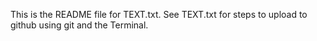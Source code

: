 This is the README file for TEXT.txt. See TEXT.txt for steps to upload to github using git and the Terminal. 